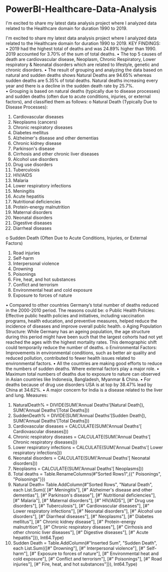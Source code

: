 # PowerBI-Healthcare-Data-Analysis

I'm excited to share my latest data analysis project where I analyzed data related to the Healthcare domain for duration 1990 to 2019.

I'm excited to share my latest data analysis project where I analyzed data related to the Healthcare domain for duration 1990 to 2019.
 KEY FINDINGS:
•	2019 had the highest total of deaths and was 24.89% higher than 1990. 2019 accounted for 3.70% of the sum of total deaths.
•	The top 5 causes of death are cardiovascular disease, Neoplasm, Chronic Respiratory, Lower respiratory & Neonatal disorders which are related to lifestyle, genetic and chronic disorders.
•	The result of grouping and analyzing the data based on natural and sudden deaths shows Natural Deaths are 94.65% whereas sudden deaths are 5.35% of total deaths. Natural deaths increasing every year and there is a decline in the sudden death rate by 25.7%.  
•	Grouping is based on natural deaths (typically due to disease processes) and sudden deaths (often due to acute conditions, injuries, or external factors), and classified them as follows:
o	Natural Death (Typically Due to Disease Processes):
  1.	Cardiovascular diseases
  2.	Neoplasms (cancers)
  3.	Chronic respiratory diseases
  4.	Diabetes mellitus
  5.	Alzheimer's disease and other dementias
  6.	Chronic kidney disease
  7.	Parkinson's disease
  8.	Cirrhosis and other chronic liver diseases
  9.	Alcohol use disorders
  10.	Drug use disorders
  11.	Tuberculosis
  12.	HIV/AIDS
  13.	Malaria
  14.	Lower respiratory infections
  15.	Meningitis
  16.	Acute hepatitis
  17.	Nutritional deficiencies
  18.	Protein-energy malnutrition
  19.	Maternal disorders
  20.	Neonatal disorders
  21.	Digestive diseases
  22.	Diarrheal diseases

o	Sudden Death (Often Due to Acute Conditions, Injuries, or External Factors)
  1.	Road injuries
  2.	Self-harm
  3.	Interpersonal violence
  4.	Drowning
  5.	Poisonings
  6.	Fire, heat, and hot substances
  7.	Conflict and terrorism
  8.	Environmental heat and cold exposure
  9.	Exposure to forces of nature

•	Compared to other countries Germany’s total number of deaths reduced in the 2000-2010 period. The reasons could be: 
o	 Public Health Policies: Effective public health policies and initiatives, including vaccination programs, health education, and preventive measures, helped reduce the incidence of diseases and improve overall public health.
o	 Aging Population Structure: While Germany has an ageing population, the age structure during this period might have been such that the largest cohorts had not yet reached the ages with the highest mortality rates. This demographic shift could temporarily reduce the number of deaths.
o	Environmental Factors: Improvements in environmental conditions, such as better air quality and reduced pollution, contributed to fewer health issues related to environmental factors.
•	All the countries are making good efforts to reduce the numbers of sudden deaths. Where external factors play a major role.
•	Maximum total numbers of deaths due to exposure to nature can observed in Asian countries like Indonesia, Bangladesh, Myanmar & China.
•	For deaths because of drug use disorders USA is at top by 38.47% lead by China at 34.62%.
•	A major concern for India is a disease related to the liver and lung.
Measures:
1.	NaturalDeath% = DIVIDE(SUM('Annual Deaths'[Natural Death]), SUM('Annual Deaths'[Total Deaths]))
2.	SuddenDeath% = DIVIDE(SUM('Annual Deaths'[Sudden Death]), SUM('Annual Deaths'[Total Deaths]))
3.	Cardiovascular diseases = CALCULATE(SUM('Annual Deaths'[ Cardiovascular diseases]))
4.	Chronic respiratory diseases = CALCULATE(SUM('Annual Deaths'[ Chronic respiratory diseases]))
5.	Lower respiratory infections = CALCULATE(SUM('Annual Deaths'[ Lower respiratory infections]))
6.	Neonatal disorders = CALCULATE(SUM('Annual Deaths'[ Neonatal disorders]))
7.	Neoplasms = CALCULATE(SUM('Annual Deaths'[ Neoplasms]))
8.	Total deaths = Table.RenameColumns(#"Sorted Rows1",{{" Poisonings", "Poisonings"}})
9.	Natural Death= Table.AddColumn(#"Sorted Rows", "Natural Death", each List.Sum({ [#" Meningitis"], [#" Alzheimer's disease and other dementias"], [#" Parkinson's disease"], [#" Nutritional deficiencies"], [#" Malaria"], [#" Maternal disorders"], [#" HIV/AIDS"], [#" Drug use disorders"], [#" Tuberculosis"], [#" Cardiovascular diseases"], [#" Lower respiratory infections"], [#" Neonatal disorders"], [#" Alcohol use disorders"], [#" Diarrheal diseases"], [#" Neoplasms"], [#" Diabetes mellitus"], [#" Chronic kidney disease"], [#" Protein-energy malnutrition"], [#" Chronic respiratory diseases"], [#" Cirrhosis and other chronic liver diseases"], [#" Digestive diseases"], [#" Acute hepatitis"]}), Int64.Type)
10.	Sudden Death = Table.AddColumn(#"Inserted Sum", "Sudden Death", each List.Sum({[#" Drowning"], [#" Interpersonal violence"], [#" Self-harm"], [#" Exposure to forces of nature"], [#" Environmental heat and cold exposure"], [#" Conflict and terrorism"], [#" Poisonings"], [#" Road injuries"], [#" Fire, heat, and hot substances"]}), Int64.Type)
